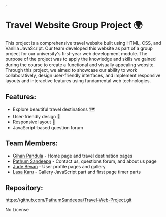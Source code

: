 <!DOCTYPE html>
<html lang="en">
<head>
    <meta charset="UTF-8">
    <meta name="viewport" content="width=device-width, initial-scale=1.0"> ,
</head>
<body>
    <h1>Travel Website Group Project 🌍</h1>
    <p>
        This project is a comprehensive travel website built using HTML, CSS, and Vanilla JavaScript. Our team developed this website as part of a group project for our university's first-year web development module. The purpose of the project was to apply the knowledge and skills we gained during the course to create a functional and visually appealing website. Through this project, we aimed to showcase our ability to work collaboratively, design user-friendly interfaces, and implement responsive layouts and interactive features using fundamental web technologies.
    </p>
    <h2>Features:</h2>
    <ul>
        <li>Explore beautiful travel destinations 🗺️</li>
        <li>User-friendly design 🎨</li>
        <li>Responsive layout 📱</li>
        <li>JavaScript-based question forum</li>
    </ul>
    <h2>Team Members:</h2>
    <ul>
        <li><a href="https://github.com/GihanPandula">Gihan Pandula</a> - Home page and travel destination pages</li>
        <li><a href="https://github.com/PathumSandeepa">Pathum Sandeepa</a> - Contact us, questions forum, and about us page</li>
        <li><a href="https://github.com/judebevan">Jude Bevan</a> - User profile pages and gallery</li>
        <li><a href="https://github.com/LasaKaru">Lasa Karu</a> - Gallery JavaScript part and first page timer parts</li>
    </ul>
    <h2>Repository:</h2>
    <p>
        <a href="https://github.com/PathumSandeepa/Travel-Web-Project.git">https://github.com/PathumSandeepa/Travel-Web-Project.git</a>
    </p>
    <p>No License</p>
</body>
</html>
